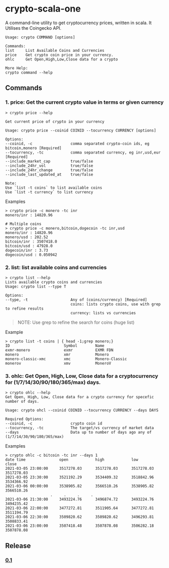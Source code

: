 # crypto-scala-one

A command-line utility to get cryptocurrency prices, written in scala.
It Utilises the Coingecko API.

```
Usage: crypto COMMAND [options]

Commands:
list     List Available Coins and Currencies
price    Get crypto coin price in your currency.
ohlc     Get Open,High,Low,Close data for a crypto

More Help:
crypto command --help
```
## Commands
### 1. price: Get the current crypto value in terms or given currency
```console
> crypto price --help

Get current price of crypto in your currency

Usage: crypto price --coinid COINID --tocurrency CURRENCY [options]

Options:
--coinid, -c                 comma separated crypto-coin ids, eg bitcoin,monero [Required]
--tocurrency, -tc            comma separated currency, eg inr,usd,eur [Required]
--include_market_cap         true/false
--include_24hr_vol           true/false
--include_24hr_change        true/false
--include_last_updated_at    true/false

Note:
Use `list -t coins` to list available coins
Use `list -t currency` to list currency

```
Examples
```shell
> crypto price -c monero -tc inr
monero/inr : 14820.96
```

```shell
# Multiple coins  
> crypto price -c monero,bitcoin,dogecoin -tc inr,usd
monero/inr : 14820.96
monero/usd : 202.52
bitcoin/inr : 3507418.0
bitcoin/usd : 47928.0
dogecoin/inr : 3.73
dogecoin/usd : 0.050942
```
### 2. list: list available coins and currencies

```shell
> crypto list --help
Lists available crypto coins and currencies
Usage: crypto list --type T

Options:
--type, -t                   Any of (coins/currency) [Required]
                             coins: lists crypto coins, use with grep to refine results
                             currency: lists vs currencies
```
> NOTE: Use grep to refine the search for coins (huge list)

Example
```shell
> crypto list -t coins | { head -1;grep monero;}
ID                        Symbol        Name
exmr-monero               exmr          EXMR FDN
monero                    xmr           Monero
monero-classic-xmc        xmc           Monero-Classic
monerov                   xmv           MoneroV

```
### 3. ohlc: Get Open, High, Low, Close data for a cryptocurrency for (1/7/14/30/90/180/365/max) days. 

```console
> crypto ohlc --help
Get Open, High, Low, Close data for a crypto currency for specefic number of days.

Usage: crypto ohcl --coinid COINID --tocurrency CURRENCY --days DAYS

Required Options:
--coinid, -c                 crypto coin id
--tocurrency, -tc            The target/vs currency of market data
--days                       Data up to number of days ago any of (1/7/14/30/90/180/365/max)
```

Examples
```shell
> crypto ohlc -c bitcoin -tc inr --days 1
date time           	open        	high        	low         	close       
2021-03-05 23:00:00 	3517278.03  	3517278.03  	3517278.03  	3517278.03  
2021-03-05 23:30:00 	3521192.29  	3534409.32  	3518842.96  	3534366.92  
2021-03-06 00:00:00 	3538905.82  	3566510.26  	3538905.82  	3566510.26 
                    .     .     .     .
2021-03-06 21:30:00 	3493224.76  	3496874.72  	3493224.76  	3494235.42  
2021-03-06 22:00:00 	3477272.81  	3511905.64  	3477272.81  	3511194.79  
2021-03-06 22:30:00 	3509820.62  	3509820.62  	3496293.81  	3508833.41  
2021-03-06 23:00:00 	3507418.48  	3507878.08  	3506282.18  	3507878.08                    
```

## Release
### [0.1](https://github.com/arjunsingh-knoldus/crypto-scala-one/releases/tag/0.1)